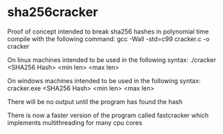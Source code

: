 # sha256cracker
Proof of concept intended to break sha256 hashes in polynomial time
compile with the following command:
gcc -Wall -std=c99 cracker.c -o cracker

On linux machines intended to be used in the following syntax:
./cracker \<SHA256 Hash\> \<min len\> \<max len\>

On windows machines intended to be used in the following syntax:
cracker.exe \<SHA256 Hash\> \<min len\> \<max len\>

There will be no output until the program has found the hash

There is now a faster version of the program called fastcracker which implements multithreading for many cpu cores
